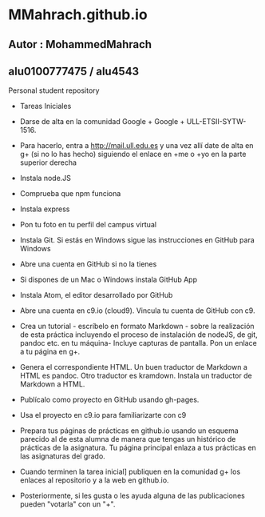 
# MMahrach.github.io 
## Autor : MohammedMahrach
## alu0100777475 / alu4543
Personal student repository

* Tareas Iniciales
* Darse de alta en la comunidad Google + Google + ULL-ETSII-SYTW-1516. 
* Para hacerlo, entra a http://mail.ull.edu.es y una vez allí date de alta en g+ (si no lo has hecho) siguiendo el enlace en +me o +yo en la parte superior derecha
* Instala node.JS
* Comprueba que npm funciona
* Instala express
* Pon tu foto en tu perfil del campus virtual
* Instala Git. Si estás en Windows sigue las instrucciones en GitHub para Windows
* Abre una cuenta en GitHub si no la tienes
* Si dispones de un Mac o Windows instala GitHub App
* Instala Atom, el editor desarrollado por GitHub
* Abre una cuenta en c9.io (cloud9). Vincula tu cuenta de GitHub con c9.
* Crea un tutorial - escríbelo en formato Markdown - sobre la realización de esta práctica incluyendo el proceso de instalación de nodeJS, de git, pandoc etc. en tu máquina- Incluye capturas de pantalla. Pon un enlace a tu página en g+.
* Genera el correspondiente HTML. Un buen traductor de Markdown a HTML es pandoc. Otro traductor es kramdown. Instala un traductor de Markdown a HTML.
* Publícalo como proyecto en GitHub usando gh-pages.
* Usa el proyecto en c9.io para familiarizarte con c9
* Prepara tus páginas de prácticas en github.io usando un esquema parecido al de esta alumna de manera que tengas un histórico de prácticas de la asignatura. Tu página principal enlaza a tus prácticas en las asignaturas del grado.

* Cuando terminen la tarea inicial] publiquen en la comunidad g+ los enlaces al repositorio y a la web en github.io.
* Posteriormente, si les gusta o les ayuda alguna de las publicaciones pueden "votarla" con un "+".

